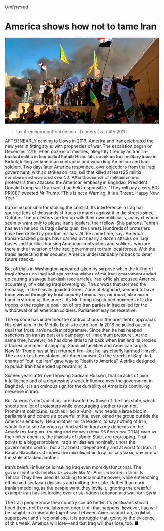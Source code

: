 ###### Undeterred

# America shows how not to tame Iran 

![image](images/20200104_LDP001.jpg) 

> print-edition iconPrint edition | Leaders | Jan 4th 2020 

AFTER NEARLY coming to blows in 2019, America and Iran celebrated the new year in fitting style: with prophecies of war. The escalation began on December 27th, when dozens of missiles, allegedly fired by an Iranian-backed militia in Iraq called Kataib Hizbullah, struck an Iraqi military base in Kirkuk, killing an American contractor and wounding American and Iraqi soldiers. Two days later America responded, over objections from the Iraqi government, with air strikes on Iraqi soil that killed at least 25 militia members and wounded over 50. After thousands of militiamen and protesters then attacked the American embassy in Baghdad, President Donald Trump said Iran would be held responsible. “They will pay a very BIG PRICE!” tweeted Mr Trump. “This is not a Warning, it is a Threat. Happy New Year!” 

Iran is responsible for stoking the conflict. Its interference in Iraq has spurred tens of thousands of Iraqis to march against it in the streets since October. The protesters are fed up with their own politicians, many of whom seem to want only to please Iran’s leaders, their fellow-Shia patrons. Tehran has even helped its Iraqi clients quell the unrest. Hundreds of protesters have been killed by pro-Iran militias. At the same time, says America, Iranian-backed groups have carried out nearly a dozen attacks on Iraqi bases and facilities housing American contractors and soldiers, who are there at the invitation of the Iraqi government to train local forces. With the Iraqis neglecting their security, America understandably hit back to deter future attacks. 

But officials in Washington appeared taken by surprise when the killing of Iraqi citizens on Iraqi soil against the wishes of the Iraqi government ended up causing a savage backlash (see article). Iraqi officials accused America, accurately, of violating Iraqi sovereignty. The crowds that stormed the embassy, in the heavily guarded Green Zone of Baghdad, seemed to have been waved through by local security forces. Iran, no doubt, also had a hand in stirring up the unrest. As Mr Trump dispatched hundreds of extra troops to the region, a coalition of pro-Iran parties in Iraq called for the withdrawal of all American soldiers. Parliament may be receptive. 

The episode has underlined the contradictions in the president’s approach. His chief aim in the Middle East is to curb Iran. In 2018 he pulled out of a deal that froze Iran’s nuclear programme. Since then he has heaped sanctions on Iran as part of a campaign of “maximum pressure”. At the same time, however, he has done little to hit back when Iran and its proxies attacked commercial shipping, Saudi oil facilities and American targets. Now Mr Trump has at last returned fire—but he has chiefly harmed himself. The air strikes have stoked anti-Americanism. On the streets of Baghdad, chants of “out, out Iran” gave way to “death to America”. A strike designed to punish Iran has ended up rewarding it. 

Sixteen years after overthrowing Saddam Hussein, that smacks of poor intelligence and of a depressingly weak influence over the government in Baghdad. It is an ominous sign for the durability of America’s continuing presence in Iraq. 

But America’s contradictions are dwarfed by those of the Iraqi state, which shoots one lot of protesters while encouraging another to run riot. Prominent politicians, such as Hadi al-Amiri, who heads a large bloc in parliament and controls a powerful militia, even joined the group outside the American embassy. He and other militia leaders, to say nothing of Iran, would like to see America go. And yet the Iraqi army depends on the Americans for guns, training and money (some $5.8bn since 2014) even as their bitter enemies, the jihadists of Islamic State, are regrouping. That points to a bigger problem: Iraq’s militias are nominally under the government’s control, but act at best independently and at worst for Iran. If Kataib Hizbullah did indeed fire missiles at an Iraqi military base, one arm of the state attacked another. 

Iran’s baleful influence is making Iraq even more dysfunctional. The government is dominated by people like Mr Amiri, who are in thrall to Tehran. They have used its backing to accumulate power, while entrenching ethnic and sectarian divisions and milking the state. Rather than curb Iranian meddling, as the people want, they invite it, ignoring the dreadful example Iran has set lording over crisis-ridden Lebanon and war-torn Syria. 

The Iraqi people know their country can do better. Its politicians should heed them, not the mullahs next door. Until that happens, however, Iraq will be caught in a miserable tug-of-war between America and Iran, a global superpower and a regional one. It is a struggle that, going by the evidence of this week, America will lose—and that Iraq will thus lose, too. ■ 

